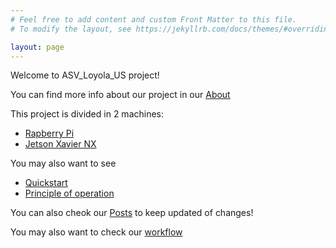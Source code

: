 ```yaml
---
# Feel free to add content and custom Front Matter to this file.
# To modify the layout, see https://jekyllrb.com/docs/themes/#overriding-theme-defaults

layout: page
---
```

Welcome to ASV_Loyola_US project! 

You can find more info about our project in our [About](./about)

This project is divided in 2 machines:

- [Rapberry Pi](./Raspberry/Raspi.html)
- [Jetson Xavier NX](./src/Xavier.html)

You may also want to see

- [Quickstart](./quickstart.html)
- [Principle of operation](./funcionamiento.html)

You can also cheok our [Posts](./post.html) to keep updated of changes!

You may also want to check our [workflow](./workflow.html)

